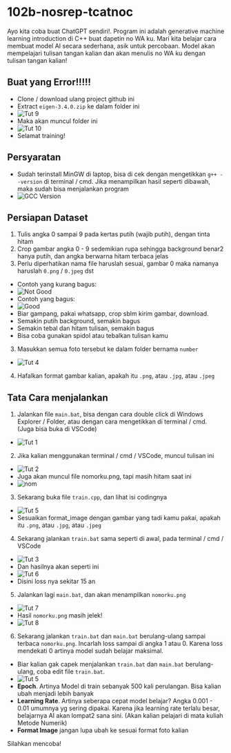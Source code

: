 # 102b-nosrep-tcatnoc

Ayo kita coba buat ChatGPT sendiri!. Program ini adalah generative machine learning introduction di C++ buat dapetin no WA ku. Mari kita belajar cara membuat model AI secara sederhana, asik untuk percobaan. Model akan mempelajari tulisan tangan kalian dan akan menulis no WA ku dengan tulisan tangan kalian!

## Buat yang Error!!!!!
- Clone / download ulang project github ini
- Extract `eigen-3.4.0.zip` ke dalam folder ini
- ![Tut 9](readmeimage/tut9.png)
- Maka akan muncul folder ini
- ![Tut 10](readmeimage/tut10.png)
- Selamat training!

## Persyaratan
- Sudah terinstall MinGW di laptop, bisa di cek dengan mengetikkan `g++ --version` di terminal / cmd. Jika menampilkan hasil seperti dibawah, maka sudah bisa menjalankan program
- ![GCC Version](readmeimage/gcc.png)

## Persiapan Dataset
1. Tulis angka 0 sampai 9 pada kertas putih (wajib putih), dengan tinta hitam
2. Crop gambar angka 0 - 9 sedemikian rupa sehingga background benar2 hanya putih, dan angka berwarna hitam terbaca jelas
3. Perlu diperhatikan nama file haruslah sesuai, gambar 0 maka namanya haruslah `0.png` / `0.jpeg` dst
- Contoh yang kurang bagus:
- ![Not Good](readmeimage/notgood.png)
- Contoh yang bagus:
- ![Good](readmeimage/good.png)
- Biar gampang, pakai whatsapp, crop sblm kirim gambar, download.
- Semakin putih background, semakin bagus
- Semakin tebal dan hitam tulisan, semakin bagus
- Bisa coba gunakan spidol atau tebalkan tulisan kamu
3. Masukkan semua foto tersebut ke dalam folder bernama `number`
- ![Tut 4](readmeimage/tut4.png)
4. Hafalkan format gambar kalian, apakah itu `.png`, atau `.jpg`, atau `.jpeg`

## Tata Cara menjalankan
1. Jalankan file `main.bat`, bisa dengan cara double click di Windows Explorer / Folder, atau dengan cara mengetikkan di terminal / cmd. (Juga bisa buka di VSCode)
- ![Tut 1](readmeimage/tut1.png)
2. Jika kalian menggunakan terminal / cmd / VSCode, muncul tulisan ini
- ![Tut 2](readmeimage/tut2.png)
- Juga akan muncul file nomorku.png, tapi masih hitam saat ini
- ![nom](readmeimage/nomorku.png)
3. Sekarang buka file `train.cpp`, dan lihat isi codingnya
- ![Tut 5](readmeimage/tut5.png)
- Sesuaikan format_image dengan gambar yang tadi kamu pakai, apakah itu `.png`, atau `.jpg`, atau `.jpeg`
4. Sekarang jalankan `train.bat` sama seperti di awal, pada terminal / cmd / VSCode
- ![Tut 3](readmeimage/tut3.png)
- Dan hasilnya akan seperti ini
- ![Tut 6](readmeimage/tut6.png)
- Disini loss nya sekitar 15 an
5. Jalankan lagi `main.bat`, dan akan menampilkan `nomorku.png`
- ![Tut 7](readmeimage/tut7.png)
- Hasil `nomorku.png` masih jelek!
- ![Tut 8](readmeimage/tut8.png)
6. Sekarang jalankan `train.bat` dan `main.bat` berulang-ulang sampai terbaca `nomorku.png`. Incarlah loss sampai di angka 1 atau 0. Karena loss mendekati 0 artinya model sudah belajar maksimal.
- Biar kalian gak capek menjalankan `train.bat` dan `main.bat` berulang-ulang, coba edit file `train.bat`.
- ![Tut 5](readmeimage/tut5.png)
- **Epoch**. Artinya Model di train sebanyak 500 kali perulangan. Bisa kalian ubah menjadi lebih banyak
- **Learning Rate**. Artinya seberapa cepat model belajar? Angka 0.001 - 0.01 umumnya yg sering dipakai. Karena jika learning rate terlalu besar, belajarnya AI akan lompat2 sana sini. (Akan kalian pelajari di mata kuliah Metode Numerik)
- **Format Image** jangan lupa ubah ke sesuai format foto kalian

Silahkan mencoba!
